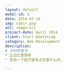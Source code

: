 ```yaml
---
layout: default
modal-id: 1
date: 2014-07-18
img: cabin.png
alt: image-alt
project-date: April 2014
client: Start Bootstrap
category: Web Development
description: 
# 马村的夏天
* 让记忆更简单
* 实验一下能不能写点文章什么的.

---
```

